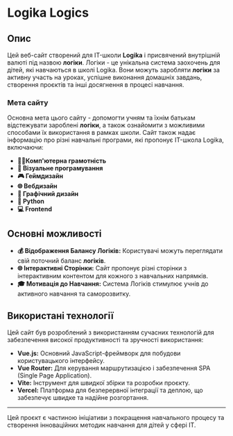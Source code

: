 # Logika Logics

## Опис

Цей веб-сайт створений для IT-школи **Logika** і присвячений внутрішній валюті під назвою **логіки**. Логіки - це унікальна система заохочень для дітей, які навчаються в школі Logika. Вони можуть заробляти **логіки** за активну участь на уроках, успішне виконання домашніх завдань, створення проєктів та інші досягнення в процесі навчання.

### Мета cайту

Основна мета цього сайту - допомогти учням та їхнім батькам відстежувати зароблені **логіки**, а також ознайомити з можливими способами їх використання в рамках школи. Сайт також надає інформацію про різні навчальні програми, які пропонує IT-школа Logika, включаючи:

- **👩‍💻Комп'ютерна грамотність**
- **🔧 Візуальне програмування**
- **🎮 Геймдизайн**
- **🌐 Вебдизайн**
- **🎨 Графічний дизайн**
- **🐍 Python**
- **💻 Frontend**

## Основні можливості

- **💰 Відображення Балансу Логіків:** Користувачі можуть переглядати свій поточний баланс **логіків**.
- **🌐 Інтерактивні Сторінки:** Сайт пропонує різні сторінки з інтерактивним контентом для кожного з навчальних напрямків.
- **🎓 Мотивація до Навчання:** Система Логіків стимулює учнів до активного навчання та саморозвитку.

## Використані технології

Цей сайт був розроблений з використанням сучасних технологій для забезпечення високої продуктивності та зручності використання:

- **Vue.js:** Основний JavaScript-фреймворк для побудови користувацького інтерфейсу.
- **Vue Router:** Для керування маршрутизацією і забезпечення SPA (Single Page Application).
- **Vite:** Інструмент для швидкої збірки та розробки проєкту.
- **Vercel:** Платформа для безперервної інтеграції та деплою, що забезпечує швидке та надійне розгортання.

---

Цей проєкт є частиною ініціативи з покращення навчального процесу та створення інноваційних методик навчання для дітей у сфері IT.

